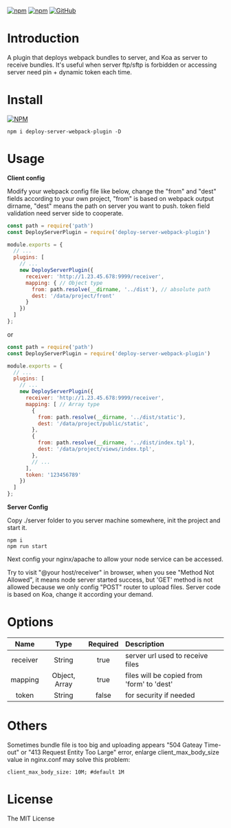 [![npm](https://img.shields.io/npm/v/deploy-server-webpack-plugin.svg)](https://www.npmjs.com/package/deploy-server-webpack-plugin) [![npm](https://img.shields.io/npm/dt/deploy-server-webpack-plugin.svg)](https://www.npmjs.com/package/deploy-server-webpack-plugin) [![GitHub](https://img.shields.io/github/license/mashape/apistatus.svg)](https://github.com/mingmingwon/deploy-server-webpack-plugin/blob/master/LICENSE) 

# Introduction

A plugin that deploys webpack bundles to server, and Koa as server to receive bundles. It's useful when server ftp/sftp is forbidden or accessing server need pin + dynamic token each time.

# Install

[![NPM](https://nodei.co/npm/deploy-server-webpack-plugin.png)](https://nodei.co/npm/deploy-server-webpack-plugin/)
```
npm i deploy-server-webpack-plugin -D
```

# Usage

**Client config**

Modify your webpack config file like below, change the "from" and "dest" fields according to your own project, "from" is based on webpack output dirname, "dest" means the path on server you want to push. token field validation need server side to cooperate.

```js
const path = require('path')
const DeployServerPlugin = require('deploy-server-webpack-plugin')

module.exports = {
  // ...
  plugins: [
    // ...
    new DeployServerPlugin({
      receiver: 'http://1.23.45.678:9999/receiver',
      mapping: { // Object type
        from: path.resolve(__dirname, '../dist'), // absolute path
        dest: '/data/project/front'
      }
    })
  ]
};
```

or

```js
const path = require('path')
const DeployServerPlugin = require('deploy-server-webpack-plugin')

module.exports = {
  // ...
  plugins: [
    // ...
    new DeployServerPlugin({
      receiver: 'http://1.23.45.678:9999/receiver',
      mapping: [ // Array type
        {
          from: path.resolve(__dirname, '../dist/static'),
          dest: '/data/project/public/static',
        },
        {
          from: path.resolve(__dirname, '../dist/index.tpl'),
          dest: '/data/project/views/index.tpl',
        },
        // ...
      ],
      token: '123456789'
    })
  ]
};
```

**Server Config**

Copy ./server folder to you server machine somewhere, init the project and start it.

```
npm i
npm run start
```

Next config your nginx/apache to allow your node service can be accessed.

Try to visit "@your host/receiver" in browser, when you see "Method Not Allowed", it means node server started success, but 'GET' method is not allowed because we only config "POST" router to upload files. Server code is based on Koa, change it according your demand.

# Options

|Name|Type|Required|Description|
|:--:|:--:|:-----:|:----------|
|receiver|String|true|server url used to receive files|
|mapping|Object, Array|true|files will be copied from 'form' to 'dest'|
|token|String|false|for security if needed|

# Others

Sometimes bundle file is too big and uploading appears "504 Gateay Time-out" or "413 Request Entity Too Large" error, enlarge client_max_body_size value in nginx.conf may solve this problem:

```
client_max_body_size: 10M; #default 1M
```

# License

The MIT License
